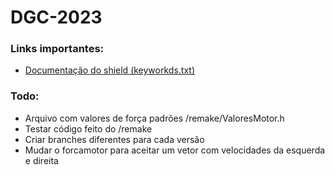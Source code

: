 # DGC-2023
### Links importantes:
- <a href="https://github.com/adafruit/Adafruit-Motor-Shield-library">Documentação do shield (keyworkds.txt)</a>

### Todo:
* Arquivo com valores de força padrões /remake/ValoresMotor.h
* Testar código feito do /remake
* Criar branches diferentes para cada versão
* Mudar o forcamotor para aceitar um vetor com velocidades da esquerda e direita
